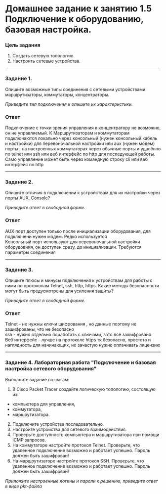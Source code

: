 # Домашнее задание к занятию 1.5 Подключение к оборудованию, базовая настройка. 

### Цель задания

1. Создать сетевую топологию.
2. Настроить сетевые устройства.


---

### Задание 1. 

Опишите возможные типы соединения с сетевыми устройствами: маршрутизаторы, коммутаторы, концентраторы. 

*Приведите тип подключения и опишите их характеристики.*

### Ответ  
Подключение с точки зрения управления к концентратору не возможно, он не управляемый. К Маршрутизаторам и коммутаторам подключаются локально через консольный (нужен консольный кабель и настройки) для перевоночальной настройки или aux (нужен модем) порты , на настроенных коммутаторах через обычные порты и удалённо по telnet или ssh или веб интерфейс по http для последующей работы. Само управление может быть через командную строку cli или веб интерфейс по http


---

### Задание 2.

Опишите отличия в подключении  к устройствам для их настройки через порты AUX, Console? 

*Приведите ответ в свободной форме.*
### Ответ  
AUX порт доступен только после инициализации оборудования, для подключени нужен модем. Редко используется  
Консольный порт используют для перевоночальной настройки оборудовния, он доступен сразу, до инициализации. Требуются параметры соединения

---

### Задание 3.

Опишите плюсы и минусы подключения к устройствам для работы с ними по протоколам Telnet, ssh, http, https.
Какие методы безопасности могут быть предусмотрены для усиления защиты?  


*Приведите ответ в свободной форме.*

### Ответ    
Telnet - не нужны ключи шифрования , но данные поэтому не зашифрованы, что не безопасно  
ssh - нужно отдельно поработать с ключами, зато всё зашифровано    
Веб интерфейс - лучше на протоколе https тк безопасно, простота и наглядность для начинающих, но зачастую нужно оплачивать лицензию   


---

### Задание 4. Лабораторная работа "Подключение и базовая настройка сетевого оборудования"

Выполните задание по шагам:

1. В Cisco Packet Tracer cоздайте логическую топологию, состоящую из:
- компьютера для управления,
- коммутатора,
- маршрутизатора.
2. Подключите устройства последовательно.
3. Настройте устройства для сетевого взаимодействия.
4. Проверьте доступность компьютера и маршрутизатора при помощи ICMP запросов. 
5. На коммутаторе настройте протокол Telnet. Проверьте, что удаленное подключение возможно и работает успешно. Пароль должен быть зашифрован!
6. На маршрутизаторе настройте протокол SSH. Проверьте, что удаленное подключение возможно и работает успешно. Пароль должен быть зашифрован!

*Приложите настроенные логины и пароли к решению, приведите ответ в виде pkt-файла*

